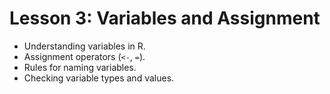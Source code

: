 # Lesson 3: Variables and Assignment

* Understanding variables in R.
* Assignment operators (`<-`, `=`).
* Rules for naming variables.
* Checking variable types and values.
